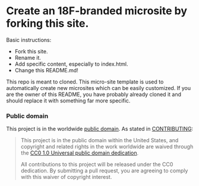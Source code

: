# Create an 18F-branded microsite by forking this site.

Basic instructions:
* Fork this site.
* Rename it.
* Add specific content, especially to index.html.
* Change this README.md!

This repo  is meant to cloned.  This micro-site template is used to
automatically create new microsites which can be easily customized.
If you are the owner of this README, you have probably already cloned
it and should replace it with something far more specific.

### Public domain

This project is in the worldwide [public domain](LICENSE.md). As stated in [CONTRIBUTING](CONTRIBUTING.md):

> This project is in the public domain within the United States, and copyright and related rights in the work worldwide are waived through the [CC0 1.0 Universal public domain dedication](https://creativecommons.org/publicdomain/zero/1.0/).
>
> All contributions to this project will be released under the CC0
>dedication. By submitting a pull request, you are agreeing to comply
>with this waiver of copyright interest.
